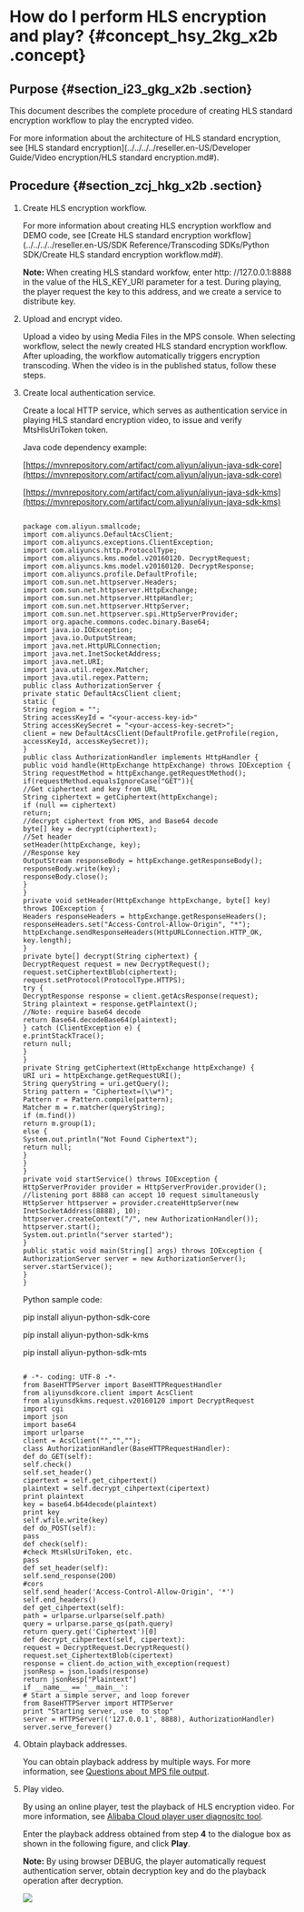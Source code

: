# How do I perform HLS encryption and play? {#concept_hsy_2kg_x2b .concept}

## Purpose {#section_i23_gkg_x2b .section}

This document describes the complete procedure of creating HLS standard encryption workflow to play the encrypted video.

For more information about the architecture of HLS standard encryption, see [HLS standard encryption](../../../../reseller.en-US/Developer Guide/Video encryption/HLS standard encryption.md#).

## Procedure {#section_zcj_hkg_x2b .section}

1.  Create HLS encryption workflow.

    For more information about creating HLS encryption workflow and DEMO code, see [Create HLS standard encryption workflow](../../../../reseller.en-US/SDK Reference/Transcoding SDKs/Python SDK/Create HLS standard encryption workflow.md#).

    **Note:** When creating HLS standard workfow, enter http: //127.0.0.1:8888 in the value of the HLS\_KEY\_URI parameter for a test. During playing, the player request the key to this address, and we create a service to distribute key.

2.  Upload and encrypt video.

    Upload a video by using Media Files in the MPS console. When selecting workflow, select the newly created HLS standard encryption workflow. After uploading, the workflow automatically triggers encryption transcoding. When the video is in the published status, follow these steps.

3.  Create local authentication service.

    Create a local HTTP service, which serves as authentication service in playing HLS standard encryption video, to issue and verify MtsHlsUriToken token.

    Java code dependency example:

    [https://mvnrepository.com/artifact/com.aliyun/aliyun-java-sdk-core](https://mvnrepository.com/artifact/com.aliyun/aliyun-java-sdk-core)

    [https://mvnrepository.com/artifact/com.aliyun/aliyun-java-sdk-kms](https://mvnrepository.com/artifact/com.aliyun/aliyun-java-sdk-kms)

    ```
    
    package com.aliyun.smallcode;
    import com.aliyuncs.DefaultAcsClient;
    import com.aliyuncs.exceptions.ClientException;
    import com.aliyuncs.http.ProtocolType;
    import com.aliyuncs.kms.model.v20160120. DecryptRequest;
    import com.aliyuncs.kms.model.v20160120. DecryptResponse;
    import com.aliyuncs.profile.DefaultProfile;
    import com.sun.net.httpserver.Headers;
    import com.sun.net.httpserver.HttpExchange;
    import com.sun.net.httpserver.HttpHandler;
    import com.sun.net.httpserver.HttpServer;
    import com.sun.net.httpserver.spi.HttpServerProvider;
    import org.apache.commons.codec.binary.Base64;
    import java.io.IOException;
    import java.io.OutputStream;
    import java.net.HttpURLConnection;
    import java.net.InetSocketAddress;
    import java.net.URI;
    import java.util.regex.Matcher;
    import java.util.regex.Pattern;
    public class AuthorizationServer {
    private static DefaultAcsClient client;
    static {
    String region = "";
    String accessKeyId = "<your-access-key-id>"
    String accessKeySecret = "<your-access-key-secret>";
    client = new DefaultAcsClient(DefaultProfile.getProfile(region, accessKeyId, accessKeySecret));
    }
    public class AuthorizationHandler implements HttpHandler {
    public void handle(HttpExchange httpExchange) throws IOException {
    String requestMethod = httpExchange.getRequestMethod();
    if(requestMethod.equalsIgnoreCase("GET")){
    //Get ciphertext and key from URL
    String ciphertext = getCiphertext(httpExchange);
    if (null == ciphertext)
    return;
    //decrypt ciphertext from KMS, and Base64 decode
    byte[] key = decrypt(ciphertext);
    //Set header
    setHeader(httpExchange, key);
    //Response key
    OutputStream responseBody = httpExchange.getResponseBody();
    responseBody.write(key);
    responseBody.close();
    }
    }
    private void setHeader(HttpExchange httpExchange, byte[] key) throws IOException {
    Headers responseHeaders = httpExchange.getResponseHeaders();
    responseHeaders.set("Access-Control-Allow-Origin", "*");
    httpExchange.sendResponseHeaders(HttpURLConnection.HTTP_OK, key.length);
    }
    private byte[] decrypt(String ciphertext) {
    DecryptRequest request = new DecryptRequest();
    request.setCiphertextBlob(ciphertext);
    request.setProtocol(ProtocolType.HTTPS);
    try {
    DecryptResponse response = client.getAcsResponse(request);
    String plaintext = response.getPlaintext();
    //Note: require base64 decode
    return Base64.decodeBase64(plaintext);
    } catch (ClientException e) {
    e.printStackTrace();
    return null;
    }
    }
    private String getCiphertext(HttpExchange httpExchange) {
    URI uri = httpExchange.getRequestURI();
    String queryString = uri.getQuery();
    String pattern = "Ciphertext=(\\w*)";
    Pattern r = Pattern.compile(pattern);
    Matcher m = r.matcher(queryString);
    if (m.find())
    return m.group(1);
    else {
    System.out.println("Not Found Ciphertext");
    return null;
    }
    }
    }
    private void startService() throws IOException {
    HttpServerProvider provider = HttpServerProvider.provider();
    //listening port 8888 can accept 10 request simultaneously
    HttpServer httpserver = provider.createHttpServer(new InetSocketAddress(8888), 10);
    httpserver.createContext("/", new AuthorizationHandler());
    httpserver.start();
    System.out.println("server started");
    }
    public static void main(String[] args) throws IOException {
    AuthorizationServer server = new AuthorizationServer();
    server.startService();
    }
    }
    ```

    Python sample code:

    pip install aliyun-python-sdk-core

    pip install aliyun-python-sdk-kms

    pip install aliyun-python-sdk-mts

    ```
    
    # -*- coding: UTF-8 -*- 
    from BaseHTTPServer import BaseHTTPRequestHandler
    from aliyunsdkcore.client import AcsClient
    from aliyunsdkkms.request.v20160120 import DecryptRequest
    import cgi
    import json
    import base64
    import urlparse
    client = AcsClient("","","");
    class AuthorizationHandler(BaseHTTPRequestHandler):
    def do_GET(self):
    self.check()
    self.set_header()
    cipertext = self.get_cihpertext()
    plaintext = self.decrypt_cihpertext(cipertext)
    print plaintext
    key = base64.b64decode(plaintext)
    print key
    self.wfile.write(key)
    def do_POST(self):
    pass
    def check(self):
    #check MtsHlsUriToken, etc.
    pass
    def set_header(self):
    self.send_response(200)
    #cors
    self.send_header('Access-Control-Allow-Origin', '*')
    self.end_headers()
    def get_cihpertext(self):
    path = urlparse.urlparse(self.path)
    query = urlparse.parse_qs(path.query)
    return query.get('Ciphertext')[0]
    def decrypt_cihpertext(self, cipertext):
    request = DecryptRequest.DecryptRequest()
    request.set_CiphertextBlob(cipertext)
    response = client.do_action_with_exception(request)
    jsonResp = json.loads(response)
    return jsonResp["Plaintext"]
    if __name__ == '__main__':
    # Start a simple server, and loop forever
    from BaseHTTPServer import HTTPServer
    print "Starting server, use  to stop"
    server = HTTPServer(('127.0.0.1', 8888), AuthorizationHandler)
    server.serve_forever()
    ```

4.  Obtain playback addresses.

    You can obtain playback address by multiple ways. For more information, see [Questions about MPS file output](https://help.aliyun.com/document_detail/50628.html).

5.  Play video.

    By using an online player, test the playback of HLS encryption video. For more information, see [Alibaba Cloud player user diagnositc tool](http://player.alicdn.com/detection.html).

    Enter the playback address obtained from step **4** to the dialogue box as shown in the following figure, and click **Play**.

    **Note:** By using browser DEBUG, the player automatically request authentication server, obtain decryption key and do the playback operation after decryption.

    ![](images/10097_en-US.png)


